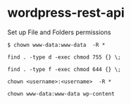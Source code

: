 # wordpress-rest-api

Set up File and Folders permissions

`$ chown www-data:www-data  -R *`

`find . -type d -exec chmod 755 {} \;`

`find . -type f -exec chmod 644 {} \;`

`chown <username>:<username>  -R *`

`chown www-data:www-data wp-content`